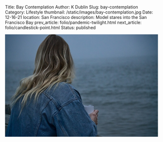 Title: Bay Contemplation
Author: K Dublin
Slug: bay-contemplation
Category: Lifestyle
thumbnail: /static/images/bay-contemplation.jpg
Date: 12-16-21
location: San Francisco
description: Model stares into the San Francisco Bay
prev_article: folio/pandemic-twilight.html
next_article: folio/candlestick-point.html
Status: published

<img src="../static/images/bay-contemplation.jpg" alt="Model stares into the San Francisco Bay" width=1000 />
